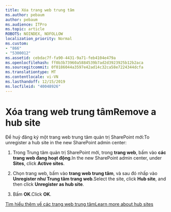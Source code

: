 ```yaml
---
title: Xóa trang web trung tâm
ms.author: pebaum
author: pebaum
ms.audience: ITPro
ms.topic: article
ROBOTS: NOINDEX, NOFOLLOW
localization_priority: Normal
ms.custom:
- "866"
- "5300012"
ms.assetid: cebdac7f-fa90-4431-9a71-feb4104e479a
ms.openlocfilehash: ff0b3b73960a5884539b7ad2d3923925b12b2aca
ms.sourcegitcommit: 0f0186044a3597e42ad14c32ca58e7224344dcfa
ms.translationtype: MT
ms.contentlocale: vi-VN
ms.lasthandoff: 12/15/2019
ms.locfileid: "40048926"
---
```

# <a name="remove-a-hub-site"></a><span data-ttu-id="eb555-102">Xóa trang web trung tâm</span><span class="sxs-lookup"><span data-stu-id="eb555-102">Remove a hub site</span></span>

<span data-ttu-id="eb555-103">Để huỷ đăng ký một trang web trung tâm quản trị SharePoint mới:</span><span class="sxs-lookup"><span data-stu-id="eb555-103">To unregister a hub site in the new SharePoint admin center:</span></span>
  
1. <span data-ttu-id="eb555-104">Trong Trung tâm quản trị SharePoint mới, trong **trang web**, bấm vào **các trang web đang hoạt động**.</span><span class="sxs-lookup"><span data-stu-id="eb555-104">In the new SharePoint admin center, under **Sites**, click **Active sites**.</span></span>

2. <span data-ttu-id="eb555-105">Chọn trang web, bấm vào **trang web trung tâm**, và sau đó nhấp vào **Unregister như Trung tâm trang web**.</span><span class="sxs-lookup"><span data-stu-id="eb555-105">Select the site, click **Hub site**, and then click **Unregister as hub site**.</span></span>

3. <span data-ttu-id="eb555-106">Bấm **OK**.</span><span class="sxs-lookup"><span data-stu-id="eb555-106">Click **OK**.</span></span>

[<span data-ttu-id="eb555-107">Tìm hiểu thêm về các trang web trung tâm</span><span class="sxs-lookup"><span data-stu-id="eb555-107">Learn more about hub sites</span></span>](https://support.office.com/article/what-is-a-sharepoint-hub-site-fe26ae84-14b7-45b6-a6d1-948b3966427f)
  